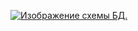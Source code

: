 [<picture><img alt="Изображение схемы БД." src="https://github.com/kaktycEvdo/Project_2023_Tretyakov/assets/44808471/7299119f-7c18-469c-8aac-288411af8581"></picture>](https://github.com/user-attachments/files/16043523/freelance.pdf)
